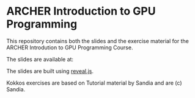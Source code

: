 # ARCHER Introduction to GPU Programming

This repository contains both the slides and the exercise material
for the ARCHER Introdution to GPU Programming Course.

The slides are available at:


The slides are built using [reveal.js](https://github.com/hakimel/reveal.js).

Kokkos exercises are based on Tutorial material by Sandia and are (c) Sandia.

